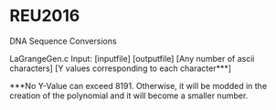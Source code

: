 # REU2016
DNA Sequence Conversions

LaGrangeGen.c
Input: [inputfile] [outputfile] [Any number of ascii characters] [Y values corresponding to each character***]

***No Y-Value can exceed 8191. Otherwise, it will be modded in the creation of the polynomial and it will become a smaller number. 
